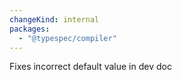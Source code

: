 ```yaml
---
changeKind: internal
packages:
  - "@typespec/compiler"
---
```


Fixes incorrect default value in dev doc
